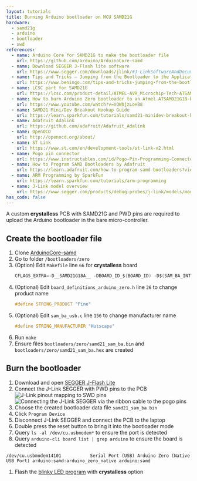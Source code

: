 ```yaml
---
layout: tutorials
title: Burning Arduino bootloader on MCU SAMD21G
hardware:
  - samd21g
  - arduino
  - bootloader
  - swd
references:
  - name: Arduino Core for SAMD21G to make the bootloader file
    url: https://github.com/arduino/ArduinoCore-samd
  - name: Download SEGGER J-Flash lite software
    url: https://www.segger.com/downloads/jlink/#J-LinkSoftwareAndDocumentationPack
  - name: Tips and Tricks – Jumping from the Bootloader to the Application Code Cleanly
    url: https://www.beningo.com/tips-and-tricks-jumping-from-the-bootloader-to-the-application-code-cleanly/
  - name: LCSC part for SAMD21G
    url: https://lcsc.com/product-detail/ATMEL-AVR_Microchip-Tech-ATSAMD21G18A-AU_C78624.html
  - name: How to burn Arduino Zero bootloader to an Atmel ATSAMD21G18-based custom dev board
    url: https://www.youtube.com/watch?v=VQWhjzLoHB8
  - name: SAMD21 Mini/Dev Breakout Hookup Guide
    url: https://learn.sparkfun.com/tutorials/samd21-minidev-breakout-hookup-guide/all
  - name: Adafruit Adalink
    url: https://github.com/adafruit/Adafruit_Adalink
  - name: OpenOCD
    url: http://openocd.org/about/
  - name: ST Link
    url: https://www.st.com/en/development-tools/st-link-v2.html
  - name: Pogo pin connector
    url: https://www.instructables.com/id/Pogo-Pin-Programming-Connector/
  - name: How to Program SAMD Bootloaders by Adafruit
    url: https://learn.adafruit.com/how-to-program-samd-bootloaders?view=all#programming-the-bootloader-with-atmel-studio
  - name: ARM Programming by SparkFun
    url: https://learn.sparkfun.com/tutorials/arm-programming
  - name: J-Link model overview
    url: https://www.segger.com/products/debug-probes/j-link/models/model-overview/
has_code: false
---
```


A custom **crystalless** PCB with SAMD21G and PWD pins are required to upload the Arduino bootloader in the bare micro-controller.

## Create the bootloader file

1. Clone [ArduinoCore-samd](https://github.com/arduino/ArduinoCore-samd)
1. Go to folder `/bootloaders/zero`
1. (Option) Edit `Makefile` line `66` for **crystalless** board
    ```c
    CFLAGS_EXTRA=-D__SAMD21G18A__ -DBOARD_ID_$(BOARD_ID) -D$(SAM_BA_INTERFACES) -DCRYSTALLESS
    ```
1. (Optional) Edit `board_definitions_arduino_zero.h` line `26` to change product name
    ```c
    #define STRING_PRODUCT "Pine"
    ```
1. (Optional) Edit `sam_ba_usb.c` line `156` to change manufacturer name
    ```c
    #define STRING_MANUFACTURER "Hutscape"
    ```
1. Run `make`
1. Ensure files `bootloaders/zero/samd21_sam_ba.bin` and `bootloaders/zero/samd21_sam_ba.hex` are created

## Burn the bootloader

1. Download and open [SEGGER J-Flash Lite](https://www.segger.com/downloads/jlink/#J-LinkSoftwareAndDocumentationPack)
1. Connect the J-Link SEGGER with PWD pins to the PCB
    <img src="{{ site.url }}/assets/images/tutorials/arduino-bootloader-samd21g-pinout.png" alt="J-Link pinout mapping to SWD pins">
    <img src="{{ site.url }}/assets/images/tutorials/arduino-bootloader-samd21g-ribbon.JPG" alt="Connecting the J-Link SEGGER via the ribbon cable to the pogo pins">
1. Choose the created bootloader data file `samd21_sam_ba.bin`
1. Click `Program Device`
    <img src="{{ site.url }}/assets/images/tutorials/arduino-bootloader-samd21g-jflash.png" alt="">
1. Disconnect J-Link SEGGER and connect the PCB to the laptop
1. Double press the reset button to bring it into the bootloader mode
1. Query `ls -al /dev/cu.usbmodem*` to ensure the port is detected
1. Query `arduino-cli board list | grep arduino` to ensure the board is detected
  ```
  /dev/cu.usbmodem14101           Serial Port (USB) Arduino Zero (Native USB Port) arduino:samd:arduino_zero_native arduino:samd
  ```
1. Flash the [blinky LED program](./blinky-samd21g) with **crystalless** option

